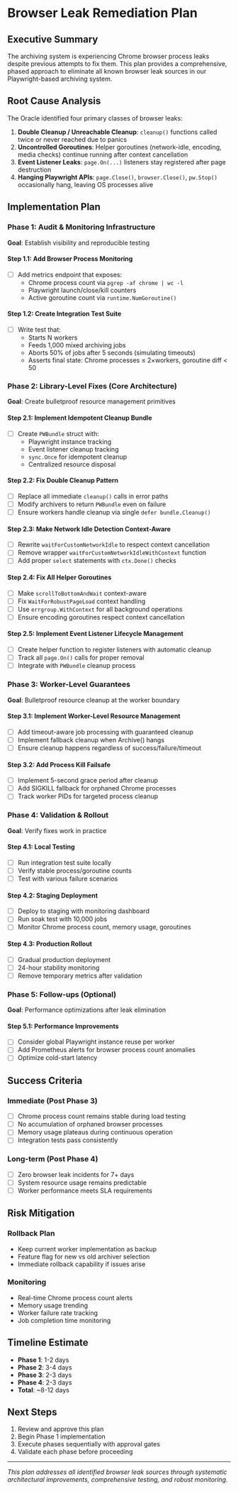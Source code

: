 # Browser Leak Remediation Plan

## Executive Summary
The archiving system is experiencing Chrome browser process leaks despite previous attempts to fix them. This plan provides a comprehensive, phased approach to eliminate all known browser leak sources in our Playwright-based archiving system.

## Root Cause Analysis
The Oracle identified four primary classes of browser leaks:

1. **Double Cleanup / Unreachable Cleanup**: `cleanup()` functions called twice or never reached due to panics
2. **Uncontrolled Goroutines**: Helper goroutines (network-idle, encoding, media checks) continue running after context cancellation 
3. **Event Listener Leaks**: `page.On(...)` listeners stay registered after page destruction
4. **Hanging Playwright APIs**: `page.Close()`, `browser.Close()`, `pw.Stop()` occasionally hang, leaving OS processes alive

## Implementation Plan

### Phase 1: Audit & Monitoring Infrastructure
**Goal**: Establish visibility and reproducible testing

#### Step 1.1: Add Browser Process Monitoring
- [ ] Add metrics endpoint that exposes:
  - Chrome process count via `pgrep -af chrome | wc -l`
  - Playwright launch/close/kill counters
  - Active goroutine count via `runtime.NumGoroutine()`

#### Step 1.2: Create Integration Test Suite
- [ ] Write test that:
  - Starts N workers
  - Feeds 1,000 mixed archiving jobs
  - Aborts 50% of jobs after 5 seconds (simulating timeouts)
  - Asserts final state: Chrome processes ≤ 2×workers, goroutine diff < 50

### Phase 2: Library-Level Fixes (Core Architecture)
**Goal**: Create bulletproof resource management primitives

#### Step 2.1: Implement Idempotent Cleanup Bundle
- [ ] Create `PWBundle` struct with:
  - Playwright instance tracking
  - Event listener cleanup tracking  
  - `sync.Once` for idempotent cleanup
  - Centralized resource disposal

#### Step 2.2: Fix Double Cleanup Pattern
- [ ] Replace all immediate `cleanup()` calls in error paths
- [ ] Modify archivers to return `PWBundle` even on failure
- [ ] Ensure workers handle cleanup via single `defer bundle.Cleanup()`

#### Step 2.3: Make Network Idle Detection Context-Aware
- [ ] Rewrite `waitForCustomNetworkIdle` to respect context cancellation
- [ ] Remove wrapper `waitForCustomNetworkIdleWithContext` function
- [ ] Add proper `select` statements with `ctx.Done()` checks

#### Step 2.4: Fix All Helper Goroutines
- [ ] Make `scrollToBottomAndWait` context-aware
- [ ] Fix `WaitForRobustPageLoad` context handling
- [ ] Use `errgroup.WithContext` for all background operations
- [ ] Ensure encoding goroutines respect context cancellation

#### Step 2.5: Implement Event Listener Lifecycle Management
- [ ] Create helper function to register listeners with automatic cleanup
- [ ] Track all `page.On()` calls for proper removal
- [ ] Integrate with `PWBundle` cleanup process

### Phase 3: Worker-Level Guarantees
**Goal**: Bulletproof resource cleanup at the worker boundary

#### Step 3.1: Implement Worker-Level Resource Management
- [ ] Add timeout-aware job processing with guaranteed cleanup
- [ ] Implement fallback cleanup when Archive() hangs
- [ ] Ensure cleanup happens regardless of success/failure/timeout

#### Step 3.2: Add Process Kill Failsafe
- [ ] Implement 5-second grace period after cleanup
- [ ] Add SIGKILL fallback for orphaned Chrome processes
- [ ] Track worker PIDs for targeted process cleanup

### Phase 4: Validation & Rollout
**Goal**: Verify fixes work in practice

#### Step 4.1: Local Testing
- [ ] Run integration test suite locally
- [ ] Verify stable process/goroutine counts
- [ ] Test with various failure scenarios

#### Step 4.2: Staging Deployment
- [ ] Deploy to staging with monitoring dashboard
- [ ] Run soak test with 10,000 jobs
- [ ] Monitor Chrome process count, memory usage, goroutines

#### Step 4.3: Production Rollout
- [ ] Gradual production deployment
- [ ] 24-hour stability monitoring
- [ ] Remove temporary metrics after validation

### Phase 5: Follow-ups (Optional)
**Goal**: Performance optimizations after leak elimination

#### Step 5.1: Performance Improvements
- [ ] Consider global Playwright instance reuse per worker
- [ ] Add Prometheus alerts for browser process count anomalies
- [ ] Optimize cold-start latency

## Success Criteria

### Immediate (Post Phase 3)
- [ ] Chrome process count remains stable during load testing
- [ ] No accumulation of orphaned browser processes
- [ ] Memory usage plateaus during continuous operation
- [ ] Integration tests pass consistently

### Long-term (Post Phase 4)
- [ ] Zero browser leak incidents for 7+ days
- [ ] System resource usage remains predictable
- [ ] Worker performance meets SLA requirements

## Risk Mitigation

### Rollback Plan
- Keep current worker implementation as backup
- Feature flag for new vs old archiver selection
- Immediate rollback capability if issues arise

### Monitoring
- Real-time Chrome process count alerts
- Memory usage trending
- Worker failure rate tracking
- Job completion time monitoring

## Timeline Estimate
- **Phase 1**: 1-2 days
- **Phase 2**: 3-4 days  
- **Phase 3**: 2-3 days
- **Phase 4**: 2-3 days
- **Total**: ~8-12 days

## Next Steps
1. Review and approve this plan
2. Begin Phase 1 implementation
3. Execute phases sequentially with approval gates
4. Validate each phase before proceeding

---
*This plan addresses all identified browser leak sources through systematic architectural improvements, comprehensive testing, and robust monitoring.*

